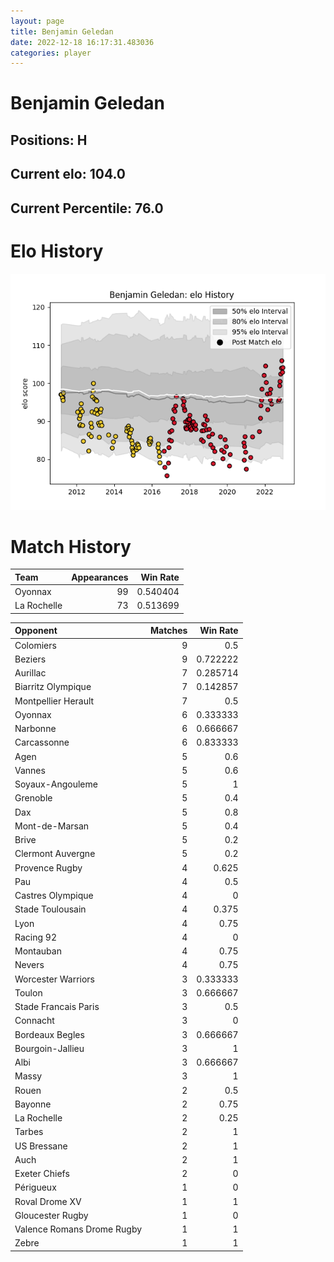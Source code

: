 ```yaml
---  
layout: page  
title: Benjamin Geledan  
date: 2022-12-18 16:17:31.483036  
categories: player  
---
```

# Benjamin Geledan

## Positions: H

## Current elo: 104.0

## Current Percentile: 76.0

# Elo History


![elo history](history_BenjaminGeledan.png)
# Match History


| Team        |   Appearances |   Win Rate |
|:------------|--------------:|-----------:|
| Oyonnax     |            99 |   0.540404 |
| La Rochelle |            73 |   0.513699 |

| Opponent                   |   Matches |   Win Rate |
|:---------------------------|----------:|-----------:|
| Colomiers                  |         9 |   0.5      |
| Beziers                    |         9 |   0.722222 |
| Aurillac                   |         7 |   0.285714 |
| Biarritz Olympique         |         7 |   0.142857 |
| Montpellier Herault        |         7 |   0.5      |
| Oyonnax                    |         6 |   0.333333 |
| Narbonne                   |         6 |   0.666667 |
| Carcassonne                |         6 |   0.833333 |
| Agen                       |         5 |   0.6      |
| Vannes                     |         5 |   0.6      |
| Soyaux-Angouleme           |         5 |   1        |
| Grenoble                   |         5 |   0.4      |
| Dax                        |         5 |   0.8      |
| Mont-de-Marsan             |         5 |   0.4      |
| Brive                      |         5 |   0.2      |
| Clermont Auvergne          |         5 |   0.2      |
| Provence Rugby             |         4 |   0.625    |
| Pau                        |         4 |   0.5      |
| Castres Olympique          |         4 |   0        |
| Stade Toulousain           |         4 |   0.375    |
| Lyon                       |         4 |   0.75     |
| Racing 92                  |         4 |   0        |
| Montauban                  |         4 |   0.75     |
| Nevers                     |         4 |   0.75     |
| Worcester Warriors         |         3 |   0.333333 |
| Toulon                     |         3 |   0.666667 |
| Stade Francais Paris       |         3 |   0.5      |
| Connacht                   |         3 |   0        |
| Bordeaux Begles            |         3 |   0.666667 |
| Bourgoin-Jallieu           |         3 |   1        |
| Albi                       |         3 |   0.666667 |
| Massy                      |         3 |   1        |
| Rouen                      |         2 |   0.5      |
| Bayonne                    |         2 |   0.75     |
| La Rochelle                |         2 |   0.25     |
| Tarbes                     |         2 |   1        |
| US Bressane                |         2 |   1        |
| Auch                       |         2 |   1        |
| Exeter Chiefs              |         2 |   0        |
| Périgueux                  |         1 |   0        |
| Roval Drome XV             |         1 |   1        |
| Gloucester Rugby           |         1 |   0        |
| Valence Romans Drome Rugby |         1 |   1        |
| Zebre                      |         1 |   1        |